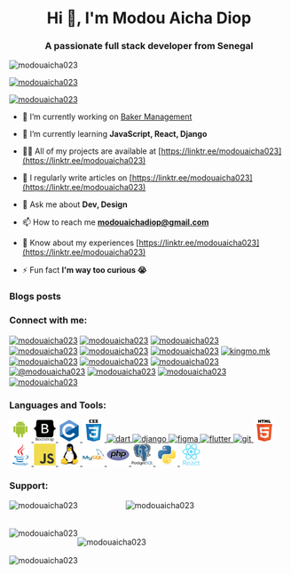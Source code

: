 <h1 align="center">Hi 👋, I'm Modou Aicha Diop</h1>
<h3 align="center">A passionate full stack developer from Senegal</h3>

<p align="left"> <img src="https://komarev.com/ghpvc/?username=modouaicha023&label=Profile%20views&color=0e75b6&style=flat" alt="modouaicha023" /> </p>

<p align="left"> <a href="https://github.com/ryo-ma/github-profile-trophy"><img src="https://github-profile-trophy.vercel.app/?username=modouaicha023" alt="modouaicha023" /></a> </p>

<p align="left"> <a href="https://twitter.com/modouaicha023" target="blank"><img src="https://img.shields.io/twitter/follow/modouaicha023?logo=twitter&style=for-the-badge" alt="modouaicha023" /></a> </p>

- 🔭 I’m currently working on [Baker Management](https://github.com/modouaicha023/Full-Baker-Management)

- 🌱 I’m currently learning **JavaScript, React, Django**

- 👨‍💻 All of my projects are available at [https://linktr.ee/modouaicha023](https://linktr.ee/modouaicha023)

- 📝 I regularly write articles on [https://linktr.ee/modouaicha023](https://linktr.ee/modouaicha023)

- 💬 Ask me about **Dev, Design**

- 📫 How to reach me **modouaichadiop@gmail.com**

- 📄 Know about my experiences [https://linktr.ee/modouaicha023](https://linktr.ee/modouaicha023)

- ⚡ Fun fact **I'm way too curious 😭**

### Blogs posts
<!-- BLOG-POST-LIST:START -->
<!-- BLOG-POST-LIST:END -->

<h3 align="left">Connect with me:</h3>
<p align="left">
<a href="https://codepen.io/modouaicha023" target="blank"><img align="center" src="https://raw.githubusercontent.com/rahuldkjain/github-profile-readme-generator/master/src/images/icons/Social/codepen.svg" alt="modouaicha023" height="30" width="40" /></a>
<a href="https://dev.to/modouaicha023" target="blank"><img align="center" src="https://raw.githubusercontent.com/rahuldkjain/github-profile-readme-generator/master/src/images/icons/Social/devto.svg" alt="modouaicha023" height="30" width="40" /></a>
<a href="https://twitter.com/modouaicha023" target="blank"><img align="center" src="https://raw.githubusercontent.com/rahuldkjain/github-profile-readme-generator/master/src/images/icons/Social/twitter.svg" alt="modouaicha023" height="30" width="40" /></a>
<a href="https://linkedin.com/in/modouaicha023" target="blank"><img align="center" src="https://raw.githubusercontent.com/rahuldkjain/github-profile-readme-generator/master/src/images/icons/Social/linked-in-alt.svg" alt="modouaicha023" height="30" width="40" /></a>
<a href="https://stackoverflow.com/users/modouaicha023" target="blank"><img align="center" src="https://raw.githubusercontent.com/rahuldkjain/github-profile-readme-generator/master/src/images/icons/Social/stack-overflow.svg" alt="modouaicha023" height="30" width="40" /></a>
<a href="https://kaggle.com/modouaicha023" target="blank"><img align="center" src="https://raw.githubusercontent.com/rahuldkjain/github-profile-readme-generator/master/src/images/icons/Social/kaggle.svg" alt="modouaicha023" height="30" width="40" /></a>
<a href="https://fb.com/kingmo.mk" target="blank"><img align="center" src="https://raw.githubusercontent.com/rahuldkjain/github-profile-readme-generator/master/src/images/icons/Social/facebook.svg" alt="kingmo.mk" height="30" width="40" /></a>
<a href="https://instagram.com/modouaicha023" target="blank"><img align="center" src="https://raw.githubusercontent.com/rahuldkjain/github-profile-readme-generator/master/src/images/icons/Social/instagram.svg" alt="modouaicha023" height="30" width="40" /></a>
<a href="https://dribbble.com/modouaicha023" target="blank"><img align="center" src="https://raw.githubusercontent.com/rahuldkjain/github-profile-readme-generator/master/src/images/icons/Social/dribbble.svg" alt="modouaicha023" height="30" width="40" /></a>
<a href="https://www.behance.net/modouaicha023" target="blank"><img align="center" src="https://raw.githubusercontent.com/rahuldkjain/github-profile-readme-generator/master/src/images/icons/Social/behance.svg" alt="modouaicha023" height="30" width="40" /></a>
<a href="https://medium.com/@modouaicha023" target="blank"><img align="center" src="https://raw.githubusercontent.com/rahuldkjain/github-profile-readme-generator/master/src/images/icons/Social/medium.svg" alt="@modouaicha023" height="30" width="40" /></a>
<a href="https://www.youtube.com/c/modouaicha023" target="blank"><img align="center" src="https://raw.githubusercontent.com/rahuldkjain/github-profile-readme-generator/master/src/images/icons/Social/youtube.svg" alt="modouaicha023" height="30" width="40" /></a>
<a href="https://www.leetcode.com/modouaicha023" target="blank"><img align="center" src="https://raw.githubusercontent.com/rahuldkjain/github-profile-readme-generator/master/src/images/icons/Social/leet-code.svg" alt="modouaicha023" height="30" width="40" /></a>
<a href="https://discord.gg/modouaicha023" target="blank"><img align="center" src="https://raw.githubusercontent.com/rahuldkjain/github-profile-readme-generator/master/src/images/icons/Social/discord.svg" alt="modouaicha023" height="30" width="40" /></a>
</p>

<h3 align="left">Languages and Tools:</h3>
<p align="left"> <a href="https://developer.android.com" target="_blank" rel="noreferrer"> <img src="https://raw.githubusercontent.com/devicons/devicon/master/icons/android/android-original-wordmark.svg" alt="android" width="40" height="40"/> </a> <a href="https://getbootstrap.com" target="_blank" rel="noreferrer"> <img src="https://raw.githubusercontent.com/devicons/devicon/master/icons/bootstrap/bootstrap-plain-wordmark.svg" alt="bootstrap" width="40" height="40"/> </a> <a href="https://www.cprogramming.com/" target="_blank" rel="noreferrer"> <img src="https://raw.githubusercontent.com/devicons/devicon/master/icons/c/c-original.svg" alt="c" width="40" height="40"/> </a>  <a href="https://www.w3schools.com/css/" target="_blank" rel="noreferrer"> <img src="https://raw.githubusercontent.com/devicons/devicon/master/icons/css3/css3-original-wordmark.svg" alt="css3" width="40" height="40"/> </a> <a href="https://dart.dev" target="_blank" rel="noreferrer"> <img src="https://www.vectorlogo.zone/logos/dartlang/dartlang-icon.svg" alt="dart" width="40" height="40"/> </a> <a href="https://www.djangoproject.com/" target="_blank" rel="noreferrer"> <img src="https://cdn.worldvectorlogo.com/logos/django.svg" alt="django" width="40" height="40"/> </a>  <a href="https://www.figma.com/" target="_blank" rel="noreferrer"> <img src="https://www.vectorlogo.zone/logos/figma/figma-icon.svg" alt="figma" width="40" height="40"/> </a> <a href="https://flutter.dev" target="_blank" rel="noreferrer"> <img src="https://www.vectorlogo.zone/logos/flutterio/flutterio-icon.svg" alt="flutter" width="40" height="40"/> </a> <a href="https://git-scm.com/" target="_blank" rel="noreferrer"> <img src="https://www.vectorlogo.zone/logos/git-scm/git-scm-icon.svg" alt="git" width="40" height="40"/> </a> <a href="https://www.w3.org/html/" target="_blank" rel="noreferrer"> <img src="https://raw.githubusercontent.com/devicons/devicon/master/icons/html5/html5-original-wordmark.svg" alt="html5" width="40" height="40"/> </a> <a href="https://www.java.com" target="_blank" rel="noreferrer"> <img src="https://raw.githubusercontent.com/devicons/devicon/master/icons/java/java-original.svg" alt="java" width="40" height="40"/> </a> <a href="https://developer.mozilla.org/en-US/docs/Web/JavaScript" target="_blank" rel="noreferrer"> <img src="https://raw.githubusercontent.com/devicons/devicon/master/icons/javascript/javascript-original.svg" alt="javascript" width="40" height="40"/> </a> <a href="https://www.linux.org/" target="_blank" rel="noreferrer"> <img src="https://raw.githubusercontent.com/devicons/devicon/master/icons/linux/linux-original.svg" alt="linux" width="40" height="40"/> </a> <a href="https://www.mysql.com/" target="_blank" rel="noreferrer"> <img src="https://raw.githubusercontent.com/devicons/devicon/master/icons/mysql/mysql-original-wordmark.svg" alt="mysql" width="40" height="40"/> </a> <a href="https://www.php.net" target="_blank" rel="noreferrer"> <img src="https://raw.githubusercontent.com/devicons/devicon/master/icons/php/php-original.svg" alt="php" width="40" height="40"/> </a> <a href="https://www.postgresql.org" target="_blank" rel="noreferrer"> <img src="https://raw.githubusercontent.com/devicons/devicon/master/icons/postgresql/postgresql-original-wordmark.svg" alt="postgresql" width="40" height="40"/> </a> <a href="https://www.python.org" target="_blank" rel="noreferrer"> <img src="https://raw.githubusercontent.com/devicons/devicon/master/icons/python/python-original.svg" alt="python" width="40" height="40"/> </a> <a href="https://reactjs.org/" target="_blank" rel="noreferrer"> <img src="https://raw.githubusercontent.com/devicons/devicon/master/icons/react/react-original-wordmark.svg" alt="react" width="40" height="40"/> </a></p>

<h3 align="left">Support:</h3>
<p><a href="https://www.buymeacoffee.com/modouaicha023"> <img align="left" src="https://cdn.buymeacoffee.com/buttons/v2/default-yellow.png" height="50" width="210" alt="modouaicha023" /></a><a href="https://ko-fi.com/modouaicha023"> <img align="left" src="https://cdn.ko-fi.com/cdn/kofi3.png?v=3" height="50" width="210" alt="modouaicha023" /></a></p><br><br>

<p><img align="left" src="https://github-readme-stats.vercel.app/api/top-langs?username=modouaicha023&show_icons=true&locale=en&layout=compact" alt="modouaicha023" /></p>

<p>&nbsp;<img align="center" src="https://github-readme-stats.vercel.app/api?username=modouaicha023&show_icons=true&locale=en" alt="modouaicha023" /></p>

<p><img align="center" src="https://github-readme-streak-stats.herokuapp.com/?user=modouaicha023&" alt="modouaicha023" /></p>
